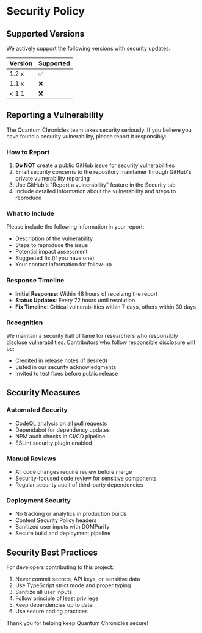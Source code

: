 # Security Policy

## Supported Versions

We actively support the following versions with security updates:

| Version | Supported          |
| ------- | ------------------ |
| 1.2.x   | :white_check_mark: |
| 1.1.x   | :x:                |
| < 1.1   | :x:                |

## Reporting a Vulnerability

The Quantum Chronicles team takes security seriously. If you believe you have found a security vulnerability, please report it responsibly:

### How to Report

1. **Do NOT** create a public GitHub issue for security vulnerabilities
2. Email security concerns to the repository maintainer through GitHub's private vulnerability reporting
3. Use GitHub's "Report a vulnerability" feature in the Security tab
4. Include detailed information about the vulnerability and steps to reproduce

### What to Include

Please include the following information in your report:

- Description of the vulnerability
- Steps to reproduce the issue
- Potential impact assessment
- Suggested fix (if you have one)
- Your contact information for follow-up

### Response Timeline

- **Initial Response**: Within 48 hours of receiving the report
- **Status Updates**: Every 72 hours until resolution
- **Fix Timeline**: Critical vulnerabilities within 7 days, others within 30 days

### Recognition

We maintain a security hall of fame for researchers who responsibly disclose vulnerabilities. Contributors who follow responsible disclosure will be:

- Credited in release notes (if desired)
- Listed in our security acknowledgments
- Invited to test fixes before public release

## Security Measures

### Automated Security

- CodeQL analysis on all pull requests
- Dependabot for dependency updates
- NPM audit checks in CI/CD pipeline
- ESLint security plugin enabled

### Manual Reviews

- All code changes require review before merge
- Security-focused code review for sensitive components
- Regular security audit of third-party dependencies

### Deployment Security

- No tracking or analytics in production builds
- Content Security Policy headers
- Sanitized user inputs with DOMPurify
- Secure build and deployment pipeline

## Security Best Practices

For developers contributing to this project:

1. Never commit secrets, API keys, or sensitive data
2. Use TypeScript strict mode and proper typing
3. Sanitize all user inputs
4. Follow principle of least privilege
5. Keep dependencies up to date
6. Use secure coding practices

Thank you for helping keep Quantum Chronicles secure!
